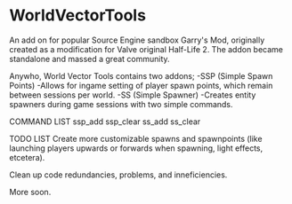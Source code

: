 # WorldVectorTools
An add on for popular Source Engine sandbox Garry's Mod, originally created as a modification for Valve original Half-Life 2. The addon became standalone and massed a great community.

Anywho, World Vector Tools contains two addons;
-SSP (Simple Spawn Points)
     -Allows for ingame setting of player spawn points, which remain between sessions per world.
-SS (Simple Spawner)
     -Creates entity spawners during game sessions with two simple commands.
     
COMMAND LIST
ssp_add
ssp_clear
ss_add <entity> <interval>
ss_clear

TODO LIST
Create more customizable spawns and spawnpoints (like launching players upwards or forwards when spawning, light effects, etcetera).

Clean up code redundancies, problems, and inneficiencies.

More soon.
